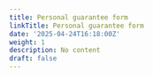```yaml
---
title: Personal guarantee form
linkTitle: Personal guarantee form
date: '2025-04-24T16:18:00Z'
weight: 1
description: No content
draft: false
---
```



